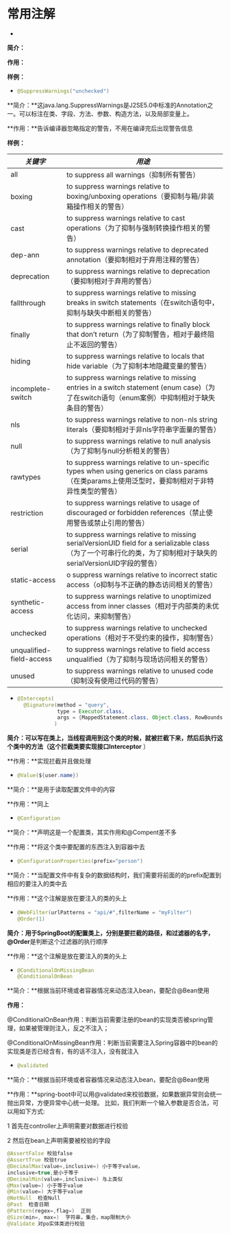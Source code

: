 # 常用注解

- 

**简介：**



**作用：**



**样例：**



- ```java
  @SuppressWarnings("unchecked")
  ```

**简介：**这java.lang.SuppressWarnings是J2SE5.0中标准的Annotation之一。可以标注在类、字段、方法、参数、构造方法，以及局部变量上。

**作用：**告诉编译器忽略指定的警告，不用在编译完后出现警告信息

**样例：**

| *关键字*                 | *用途*                                                       |
| ------------------------ | ------------------------------------------------------------ |
| all                      | to suppress all warnings（抑制所有警告）                     |
| boxing                   | to suppress warnings relative to boxing/unboxing operations（要抑制与箱/非装箱操作相关的警告） |
| cast                     | to suppress warnings relative to cast operations（为了抑制与强制转换操作相关的警告） |
| dep-ann                  | to suppress warnings relative to deprecated annotation（要抑制相对于弃用注释的警告） |
| deprecation              | to suppress warnings relative to deprecation（要抑制相对于弃用的警告） |
| fallthrough              | to suppress warnings relative to missing breaks in switch statements（在switch语句中，抑制与缺失中断相关的警告） |
| finally                  | to suppress warnings relative to finally block that don’t return（为了抑制警告，相对于最终阻止不返回的警告） |
| hiding                   | to suppress warnings relative to locals that hide variable（为了抑制本地隐藏变量的警告） |
| incomplete-switch        | to suppress warnings relative to missing entries in a switch statement (enum case)（为了在switch语句（enum案例）中抑制相对于缺失条目的警告） |
| nls                      | to suppress warnings relative to non-nls string literals（要抑制相对于非nls字符串字面量的警告） |
| null                     | to suppress warnings relative to null analysis（为了抑制与null分析相关的警告） |
| rawtypes                 | to suppress warnings relative to un-specific types when using generics on class params（在类params上使用泛型时，要抑制相对于非特异性类型的警告） |
| restriction              | to suppress warnings relative to usage of discouraged or forbidden references（禁止使用警告或禁止引用的警告） |
| serial                   | to suppress warnings relative to missing serialVersionUID field for a serializable class（为了一个可串行化的类，为了抑制相对于缺失的serialVersionUID字段的警告） |
| static-access            | o suppress warnings relative to incorrect static access（o抑制与不正确的静态访问相关的警告） |
| synthetic-access         | to suppress warnings relative to unoptimized access from inner classes（相对于内部类的未优化访问，来抑制警告） |
| unchecked                | to suppress warnings relative to unchecked operations（相对于不受约束的操作，抑制警告） |
| unqualified-field-access | to suppress warnings relative to field access unqualified（为了抑制与现场访问相关的警告） |
| unused                   | to suppress warnings relative to unused code（抑制没有使用过代码的警告） |

- ```java
  @Intercepts( 
    @Signature(method = "query", 
               type = Executor.class, 
               args = {MappedStatement.class, Object.class, RowBounds.class,ResultHandler.class }
              )
  
  
  ```

**简介：**可以写在类上，当线程调用到这个类的时候，就被拦截下来，然后后执行这个类中的方法（这个拦截类要实现接口**Interceptor** ）

**作用：**实现拦截并且做处理

- ``` java
  @Value(${user.name})
  ```

**简介：**是用于读取配置文件中的内容

**作用：**同上

- ```java
  @Configuration
  ```

**简介：**声明这是一个配置类，其实作用和@Compent差不多

**作用：**将这个类中要配置的东西注入到容器中去

- ```java
  @ConfigurationProperties(prefix="person")
  ```

**简介：**当配置文件中有复杂的数据结构时，我们需要将前面的的prefix配置到相应的要注入的类中去

**作用：**这个注解是放在要注入的类的头上

- ```java
  @WebFilter(urlPatterns = "api/#",filterName = "myFilter")
  @Order(1)
  ```

**简介：**用于SpringBoot的配置类上，分别是要拦截的路径，和过滤器的名字，**@Order**是判断这个过滤器的执行顺序

**作用：**这个注解是放在要注入的类的头上

- ```java
  @ConditionalOnMissingBean
  @ConditionalOnBean
  ```

**简介：**根据当前环境或者容器情况来动态注入bean，要配合@Bean使用

**作用：**

@ConditionalOnBean作用：判断当前需要注册的bean的实现类否被spring管理，如果被管理则注入，反之不注入；

@ConditionalOnMissingBean作用：判断当前需要注入Spring容器中的bean的实现类是否已经含有，有的话不注入，没有就注入



- ```java
  @validated
  ```

**简介：**根据当前环境或者容器情况来动态注入bean，要配合@Bean使用

**作用：**spring-boot中可以用@validated来校验数据，如果数据异常则会统一抛出异常，方便异常中心统一处理。
比如，我们判断一个输入参数是否合法，可以用如下方式:

1 首先在controller上声明需要对数据进行校验

2 然后在bean上声明需要被校验的字段

```java
@AssertFalse 校验false
@AssertTrue 校验true
@DecimalMax(value=,inclusive=) 小于等于value，
inclusive=true,是小于等于
@DecimalMin(value=,inclusive=) 与上类似
@Max(value=) 小于等于value
@Min(value=) 大于等于value
@NotNull  检查Null
@Past  检查日期
@Pattern(regex=,flag=)  正则
@Size(min=, max=)  字符串，集合，map限制大小
@Validate 对po实体类进行校验
```

